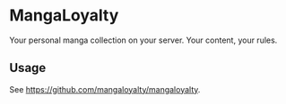 # MangaLoyalty

Your personal manga collection on your server. Your content, your rules. 

## Usage

See https://github.com/mangaloyalty/mangaloyalty.
